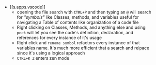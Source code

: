 

- [[s.apps.vscode]]
  - opening the file search with `CTRL+P` and then typing an `@` will search for _"symbols"_ like Classes, methods, and variables useful for navigating a Table of contents like organization of a code file
  - Right clicking on Classes, Methods, and anything else and using `peek` will let you see the code's definition, declaration, and references for every instance of it's usage
  - Right click and `rename symbol` refactors every instance of that variables name. It's much more efficient that a search and relpace since it's using a logical approach
  - `CTRL+K Z` enters zen mode


